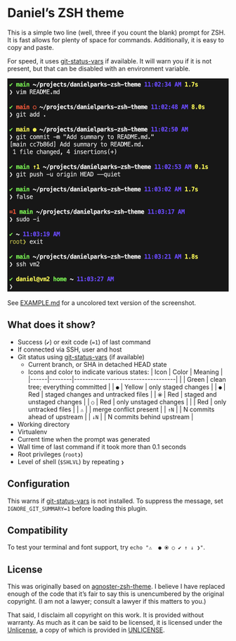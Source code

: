 # Daniel’s ZSH theme

This is a simple two line (well, three if you count the blank) prompt for ZSH.
It is fast allows for plenty of space for commands. Additionally, it is easy to
copy and paste.

For speed, it uses [git-status-vars][] if available. It will warn you if it is
not present, but that can be disabled with an environment variable.

<img src="screenshot.png" width="525" height="484" alt="" />

See [EXAMPLE.md][] for a uncolored text version of the screenshot.

## What does it show?

  - Success (`✔`) or exit code (`=1`) of last command
  - If connected via SSH, user and host
  - Git status using [git-status-vars][] (if available)
    - Current branch, or SHA in detached HEAD state
    - Icons and color to indicate various states:
      | Icon | Color  | Meaning                            |
      |------|--------|------------------------------------|
      |      | Green  | clean tree; everything committed   |
      | `●`  | Yellow | only staged changes                |
      | `●`  | Red    | staged changes and untracked files |
      | `⦿`  | Red    | staged and unstaged changes        |
      | `○`  | Red    | only unstaged changes              |
      |      | Red    | only untracked files               |
      | `⚠️`  |        | merge conflict present             |
      | `↑N` |        | N commits ahead of upstream        |
      | `↓N` |        | N commits behind upstream          |
  - Working directory
  - Virtualenv
  - Current time when the prompt was generated
  - Wall time of last command if it took more than 0.1 seconds
  - Root privileges (`root❯`)
  - Level of shell (`$SHLVL`) by repeating `❯`

## Configuration

This warns if [git-status-vars][] is not installed. To suppress the message, set
`IGNORE_GIT_SUMMARY=1` before loading this plugin.

## Compatibility

To test your terminal and font support, try `echo "⚠️  ● ⦿ ○ ✔ ↑ ↓ ❯"`.

## License

This was originally based on [agnoster-zsh-theme][]. I believe I have replaced
enough of the code that it’s fair to say this is unencumbered by the original
copyright. (I am not a lawyer; consult a lawyer if this matters to you.)

That said, I disclaim all copyright on this work. It is provided without
warranty. As much as it can be said to be licensed, it is licensed under the
[Unlicense][], a copy of which is provided in [UNLICENSE](UNLICENSE).

[git-status-vars]: https://github.com/danielparks/git-status-vars
[EXAMPLE.md]: EXAMPLE.md
[agnoster-zsh-theme]: https://github.com/agnoster/agnoster-zsh-theme
[Unlicense]: https://unlicense.org
